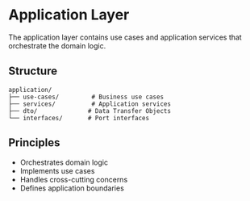 # Application Layer

The application layer contains use cases and application services that orchestrate the domain logic.

## Structure

```
application/
├── use-cases/         # Business use cases
├── services/          # Application services
├── dto/              # Data Transfer Objects
└── interfaces/       # Port interfaces
```

## Principles
- Orchestrates domain logic
- Implements use cases
- Handles cross-cutting concerns
- Defines application boundaries